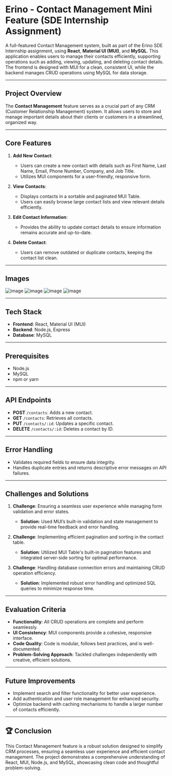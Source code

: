 # Erino - Contact Management Mini Feature (SDE Internship Assignment)

A full-featured Contact Management system, built as part of the Erino SDE Internship assignment, using **React**, **Material UI (MUI)**, and **MySQL**. This application enables users to manage their contacts efficiently, supporting operations such as adding, viewing, updating, and deleting contact details. The frontend is designed with MUI for a clean, consistent UI, while the backend manages CRUD operations using MySQL for data storage.

---

## Project Overview

The **Contact Management** feature serves as a crucial part of any CRM (Customer Relationship Management) system. It allows users to store and manage important details about their clients or customers in a streamlined, organized way.

---

## Core Features

1. **Add New Contact**: 
   - Users can create a new contact with details such as First Name, Last Name, Email, Phone Number, Company, and Job Title.
   - Utilizes MUI components for a user-friendly, responsive form.
  
2. **View Contacts**: 
   - Displays contacts in a sortable and paginated MUI Table.
   - Users can easily browse large contact lists and view relevant details efficiently.
  
3. **Edit Contact Information**: 
   - Provides the ability to update contact details to ensure information remains accurate and up-to-date.
  
4. **Delete Contact**: 
   - Users can remove outdated or duplicate contacts, keeping the contact list clean.
  
---

## Images

![image](https://github.com/user-attachments/assets/a26faacc-09e0-499a-965c-45697cd9acb5)
![image](https://github.com/user-attachments/assets/606e46cb-6da2-4370-be8a-6dceb6bae843)
![image](https://github.com/user-attachments/assets/4c0d96c4-8104-44f4-aada-854e6ca3b9a9)
![image](https://github.com/user-attachments/assets/fe9ca5d3-758a-49ea-8232-742a8cfebc41)

---

## Tech Stack

- **Frontend**: React, Material UI (MUI)
- **Backend**: Node.js, Express
- **Database**: MySQL

---

## Prerequisites

- Node.js
- MySQL
- npm or yarn

---

## API Endpoints

- **POST** `/contacts`: Adds a new contact.
- **GET** `/contacts`: Retrieves all contacts.
- **PUT** `/contacts/:id`: Updates a specific contact.
- **DELETE** `/contacts/:id`: Deletes a contact by ID.

---

## Error Handling

- Validates required fields to ensure data integrity.
- Handles duplicate entries and returns descriptive error messages on API failures.

---

## Challenges and Solutions

1. **Challenge**: Ensuring a seamless user experience while managing form validation and error states.
   - **Solution**: Used MUI’s built-in validation and state management to provide real-time feedback and error handling.

2. **Challenge**: Implementing efficient pagination and sorting in the contact table.
   - **Solution**: Utilized MUI Table's built-in pagination features and integrated server-side sorting for optimal performance.

3. **Challenge**: Handling database connection errors and maintaining CRUD operation efficiency.
   - **Solution**: Implemented robust error handling and optimized SQL queries to minimize response time.

---

## Evaluation Criteria

- **Functionality**: All CRUD operations are complete and perform seamlessly.
- **UI Consistency**: MUI components provide a cohesive, responsive interface.
- **Code Quality**: Code is modular, follows best practices, and is well-documented.
- **Problem-Solving Approach**: Tackled challenges independently with creative, efficient solutions.

---

## Future Improvements

- Implement search and filter functionality for better user experience.
- Add authentication and user role management for enhanced security.
- Optimize backend with caching mechanisms to handle a larger number of contacts efficiently.

---

## 🏆 Conclusion

This Contact Management feature is a robust solution designed to simplify CRM processes, ensuring a seamless user experience and efficient contact management. The project demonstrates a comprehensive understanding of React, MUI, Node.js, and MySQL, showcasing clean code and thoughtful problem-solving.
